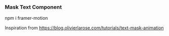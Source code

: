 

### Mask Text Component

npm i framer-motion

Inspiration from https://blog.olivierlarose.com/tutorials/text-mask-animation